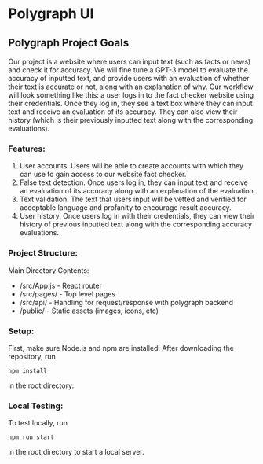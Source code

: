 # Polygraph UI

## Polygraph Project Goals
Our project is a website where users can input text (such as facts or news) and check it for accuracy. We will fine tune a GPT-3 model to evaluate the accuracy of inputted text, and provide users with an evaluation of whether their text is accurate or not, along with an explanation of why. Our workflow will look something like this: a user logs in to the fact checker website using their credentials. Once they log in, they see a text box where they can input text and receive an evaluation of its accuracy. They can also view their history (which is their previously inputted text along with the corresponding evaluations).

### Features:
1. User accounts. Users will be able to create accounts with which they can use to gain access to our website fact checker.
2. False text detection. Once users log in, they can input text and receive an evaluation of its accuracy along with an explanation of the evaluation.
3. Text validation. The text that users input will be vetted and verified for acceptable language and profanity to encourage result accuracy.
4. User history. Once users log in with their credentials, they can view their history of previous inputted text along with the corresponding accuracy evaluations.

### Project Structure:
Main Directory Contents:
- /src/App.js - React router
-  /src/pages/ - Top level pages
-  /src/api/ - Handling for request/response with polygraph backend
-  /public/ - Static assets (images, icons, etc)

### Setup:
First, make sure Node.js and npm are installed. After downloading the repository, run
```
npm install
```
in the root directory.

### Local Testing:
To test locally, run
```
npm run start
```
in the root directory to start a local server.